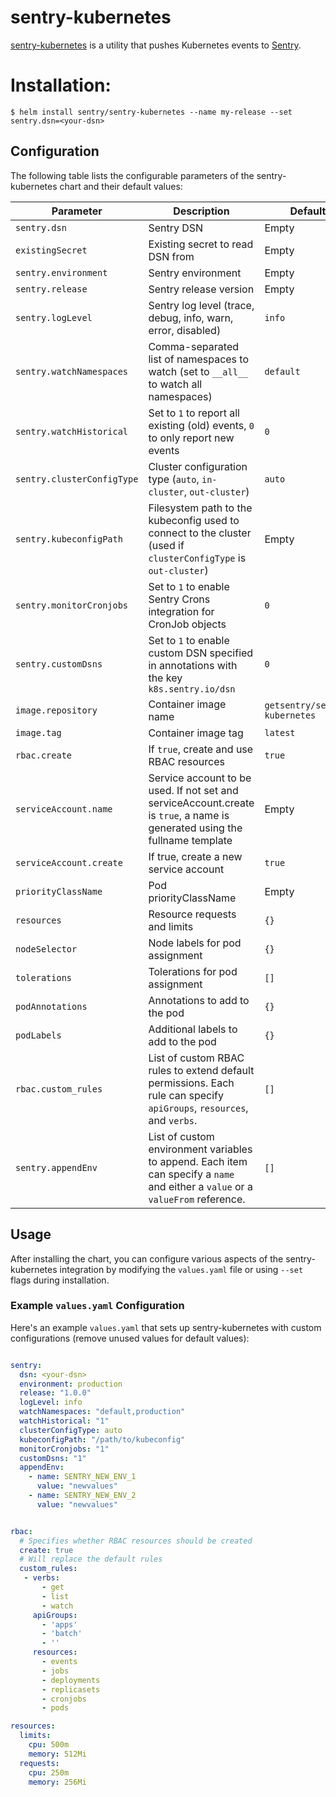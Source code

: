 # sentry-kubernetes

[sentry-kubernetes](https://github.com/getsentry/sentry-kubernetes) is a utility that pushes Kubernetes events to [Sentry](https://sentry.io).

# Installation:

```console
$ helm install sentry/sentry-kubernetes --name my-release --set sentry.dsn=<your-dsn>
```

## Configuration

The following table lists the configurable parameters of the sentry-kubernetes chart and their default values:

| Parameter               | Description                                                                                                                 | Default                       |
| ----------------------- | --------------------------------------------------------------------------------------------------------------------------- | ----------------------------- |
| `sentry.dsn`            | Sentry DSN                                                                                                                  | Empty                         |
| `existingSecret`        | Existing secret to read DSN from                                                                                            | Empty                         |
| `sentry.environment`    | Sentry environment                                                                                                          | Empty                         |
| `sentry.release`        | Sentry release version                                                                                                      | Empty                         |
| `sentry.logLevel`       | Sentry log level (trace, debug, info, warn, error, disabled)                                                                | `info`                        |
| `sentry.watchNamespaces`| Comma-separated list of namespaces to watch (set to `__all__` to watch all namespaces)                                      | `default`                     |
| `sentry.watchHistorical`| Set to `1` to report all existing (old) events, `0` to only report new events                                               | `0`                           |
| `sentry.clusterConfigType`      | Cluster configuration type (`auto`, `in-cluster`, `out-cluster`)                                                            | `auto`                        |
| `sentry.kubeconfigPath`         | Filesystem path to the kubeconfig used to connect to the cluster (used if `clusterConfigType` is `out-cluster`)             | Empty                         |
| `sentry.monitorCronjobs`        | Set to `1` to enable Sentry Crons integration for CronJob objects                                                           | `0`                           |
| `sentry.customDsns`             | Set to `1` to enable custom DSN specified in annotations with the key `k8s.sentry.io/dsn`                                   | `0`                           |
| `image.repository`      | Container image name                                                                                                | `getsentry/sentry-kubernetes` |
| `image.tag`             | Container image tag                                                                                                 | `latest`                      |
| `rbac.create`           | If `true`, create and use RBAC resources                                                                                    | `true`                        |
| `serviceAccount.name`   | Service account to be used. If not set and serviceAccount.create is `true`, a name is generated using the fullname template | Empty                         |
| `serviceAccount.create` | If true, create a new service account                                                                                       | `true`                        |
| `priorityClassName`     | Pod priorityClassName                                                                                               | Empty                         |
| `resources`                     | Resource requests and limits                                                                                                | `{}`                          |
| `nodeSelector`                  | Node labels for pod assignment                                                                                              | `{}`                          |
| `tolerations`                   | Tolerations for pod assignment                                                                                              | `[]`                          |
| `podAnnotations`                | Annotations to add to the pod                                                                                               | `{}`                          |
| `podLabels`                     | Additional labels to add to the pod                                                                                         | `{}`                          |
| `rbac.custom_rules` | List of custom RBAC rules to extend default permissions. Each rule can specify `apiGroups`, `resources`, and `verbs`. | `[]`    |
| `sentry.appendEnv`  | List of custom environment variables to append. Each item can specify a `name` and either a `value` or a `valueFrom` reference. | `[]`    |

## Usage

After installing the chart, you can configure various aspects of the sentry-kubernetes integration by modifying the `values.yaml` file or using `--set` flags during installation.

### Example `values.yaml` Configuration

Here's an example `values.yaml` that sets up sentry-kubernetes with custom configurations (remove unused values for default values):

```yaml

sentry:
  dsn: <your-dsn>
  environment: production
  release: "1.0.0"
  logLevel: info
  watchNamespaces: "default,production"
  watchHistorical: "1"
  clusterConfigType: auto
  kubeconfigPath: "/path/to/kubeconfig"
  monitorCronjobs: "1"
  customDsns: "1"
  appendEnv:
    - name: SENTRY_NEW_ENV_1
      value: "newvalues"
    - name: SENTRY_NEW_ENV_2
      value: "newvalues"


rbac:
  # Specifies whether RBAC resources should be created
  create: true
  # Will replace the default rules
  custom_rules:
   - verbs:
       - get
       - list
       - watch
     apiGroups:
       - 'apps'
       - 'batch'
       - ''
     resources:
       - events
       - jobs
       - deployments
       - replicasets
       - cronjobs
       - pods

resources:
  limits:
    cpu: 500m
    memory: 512Mi
  requests:
    cpu: 250m
    memory: 256Mi


